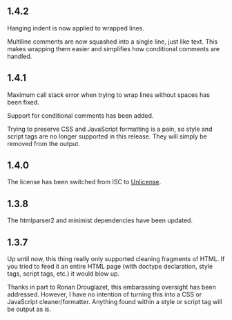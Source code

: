 1.4.2
-----

Hanging indent is now applied to wrapped lines.

Multiline comments are now squashed into a single line, just like text. This
makes wrapping them easier and simplifies how conditional comments are handled.

1.4.1
-----

Maximum call stack error when trying to wrap lines without spaces has been
fixed.

Support for conditional comments has been added.

Trying to preserve CSS and JavaScript formatting is a pain, so style and
script tags are no longer supported in this release. They will simply be
removed from the output.

1.4.0
-----

The license has been switched from ISC to [Unlicense](http://unlicense.org).

1.3.8
-----

The htmlparser2 and minimist dependencies have been updated.

1.3.7
-----

Up until now, this thing really only supported cleaning fragments of HTML. If
you tried to feed it an entire HTML page (with doctype declaration, style
tags, script tags, etc.) it would blow up.

Thanks in part to Ronan Drouglazet, this embarassing oversight has been
addressed. However, I have no intention of turning this into a CSS or
JavaScript cleaner/formatter. Anything found within a style or script tag will
be output as is.

